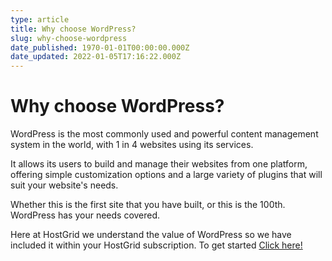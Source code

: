 ```yaml
---
type: article
title: Why choose WordPress?
slug: why-choose-wordpress
date_published: 1970-01-01T00:00:00.000Z
date_updated: 2022-01-05T17:16:22.000Z
---
```


# Why choose WordPress?

WordPress is the most commonly used and powerful content management system in the world, with 1 in 4 websites using its services.

It allows its users to build and manage their websites from one platform, offering simple customization options and a large variety of plugins that will suit your website's needs.

Whether this is the first site that you have built, or this is the 100th. WordPress has your needs covered.

Here at HostGrid we understand the value of WordPress so we have included it within your HostGrid subscription. To get started [Click here!](https://secure.hostgrid.com/?domain=&amp;tld=com&amp;search=www)